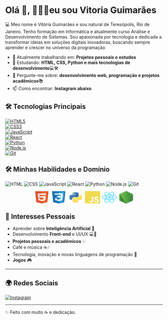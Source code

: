 # Olá 👋, 👩🏻‍💻eu sou Vitoria Guimarães

💻 Meu nome é Vitória Guimarães e sou natural de Teresópolis, Rio de Janeiro. Tenho formação em Informática e atualmente curso Análise e Desenvolvimento de Sistemas. Sou apaixonada por tecnologia e dedicada a transformar ideias em soluções digitais inovadoras, buscando sempre aprender e crescer no universo da programação


- 🔭 Atualmente trabalhando em: **Projetos pessoais e estudos**
- 🌱 Estudando: **HTML, CSS, Python e mais tecnologias de desenvolvimento**💻🛠️
- 💬 Pergunte-me sobre: **desenvolvimento web, programação e projetos acadêmicos**📚
- 📫 Como encontrar: **Instagram abaixo**

## 🛠 Tecnologias Principais

[![HTML5](https://img.shields.io/badge/HTML5-%23E34F26?style=for-the-badge&logo=html5&logoColor=white)](https://developer.mozilla.org/en-US/docs/Web/HTML)  
[![CSS3](https://img.shields.io/badge/CSS3-%231572B6?style=for-the-badge&logo=css3&logoColor=white)](https://developer.mozilla.org/en-US/docs/Web/CSS)  
[![JavaScript](https://img.shields.io/badge/JavaScript-%23F7DF1E?style=for-the-badge&logo=javascript&logoColor=black)](https://developer.mozilla.org/en-US/docs/Web/JavaScript)  
[![React](https://img.shields.io/badge/React-%2361DAFB?style=for-the-badge&logo=react&logoColor=black)](https://reactjs.org/)  
[![Python](https://img.shields.io/badge/Python-%233776AB?style=for-the-badge&logo=python&logoColor=white)](https://www.python.org/)  
[![Node.js](https://img.shields.io/badge/Node.js-%23339933?style=for-the-badge&logo=node.js&logoColor=white)](https://nodejs.org/)  
[![Git](https://img.shields.io/badge/Git-%23F05032?style=for-the-badge&logo=git&logoColor=white)](https://git-scm.com/)



 ## 🛠 Minhas Habilidades e Domínio

![HTML](https://img.shields.io/badge/HTML-90%25-green)
![CSS](https://img.shields.io/badge/CSS-85%25-blue)
![JavaScript](https://img.shields.io/badge/JavaScript-80%25-yellow)
![React](https://img.shields.io/badge/React-75%25-blueviolet)
![Python](https://img.shields.io/badge/Python-70%25-lightgrey)
![Node.js](https://img.shields.io/badge/Node.js-65%25-success)
![Git](https://img.shields.io/badge/Git-85%25-orange)







<div align="center">
  <img align="center" alt="HTML" height="40" width="50" src="https://raw.githubusercontent.com/devicons/devicon/master/icons/html5/html5-original.svg">
  <img align="center" alt="CSS" height="40" width="50" src="https://raw.githubusercontent.com/devicons/devicon/master/icons/css3/css3-original.svg">
  <img align="center" alt="Python" height="40" width="50" src="https://raw.githubusercontent.com/devicons/devicon/master/icons/python/python-original.svg">
  <img align="center" alt="JavaScript" height="40" width="50" src="https://raw.githubusercontent.com/devicons/devicon/master/icons/javascript/javascript-plain.svg">
  <img align="center" alt="React" height="40" width="50" src="https://raw.githubusercontent.com/devicons/devicon/master/icons/react/react-original.svg">
  <img align="center" alt="Node.js" height="40" width="50" src="https://raw.githubusercontent.com/devicons/devicon/master/icons/nodejs/nodejs-original.svg">
</div>

## 🌟 Interesses Pessoais

- Aprender sobre **Inteligência Artificial** 🤖  
- Desenvolvimento **Front-end** e UI/UX 💻🎨  
- **Projetos pessoais e acadêmicos** 💡  
- Café e música ☕🎶  
- Tecnologia, inovação e novas linguagens de programação 🚀  
- **Jogos** 🎮


---

## 🌍 Redes Sociais

[![Instagram](https://img.shields.io/badge/-Instagram-%23E4405F?style=for-the-badge&logo=instagram&logoColor=white)](https://instagram.com/vitoria_.guimaraes_)

---

✨ Feito com muito ☕ e dedicação.
